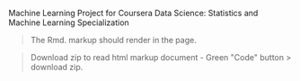 Machine Learning Project for Coursera Data Science: Statistics and Machine Learning Specialization

> The Rmd. markup should render in the page. 

> Download zip to read html markup document - Green "Code" button > download zip.

